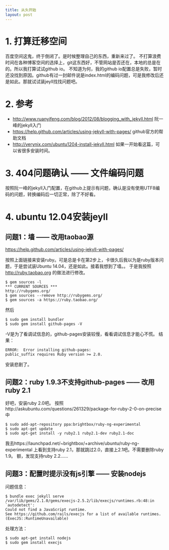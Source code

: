 ```yaml
---
title: 从头开始
layout: post
---
```


# 1. 打算迁移空间
百度空间这鬼，终于倒闭了。是时候整理自己的东西，重新来过了。
不打算浪费时间在各种博客空间的选择上，git这东西好，不管网站是否还在，本地的总是在的。所以我打算试试github io。
不知道为何，我的github io配置总是失败，暂时还没找到原因。github有过一封邮件说是index.html的编码问题，可是我修改后还是如此。那就试试装jeyll找找问题吧。

# 2. 参考
* http://www.ruanyifeng.com/blog/2012/08/blogging_with_jekyll.html 阮一峰的jekyll入门
* https://help.github.com/articles/using-jekyll-with-pages/ github官方的帮助文档
* http://verynix.com/ubuntu1204-install-jekyll.html 如果一开始看这篇，可以省很多安装时间。

# 3. 404问题确认 —— 文件编码问题
按照阮一峰的jekyll入门配置，在github上提示有问题，确认是没有使用UTF8编码的问题，转换编码后一切正常，除了不好看。

# 4. ubuntu 12.04安装jeyll

## 问题1：墙 —— 改用taobao源
https://help.github.com/articles/using-jekyll-with-pages/

按照上面链接来安装ruby。可是总是卡在第2步上，卡很久后我以为是ruby版本问题，于是尝试装Ubuntu 14.04，还是如此。接着我想到了墙。。
于是我按照 http://ruby.taobao.org 的做法进行修改。

```shell
$ gem sources -l
*** CURRENT SOURCES ***
http://rubygems.org/
$ gem sources --remove http://rubygems.org/
$ gem sources -a https://ruby.taobao.org/
```

然后

```shell
$ sudo gem install bundler
$ sudo gem install github-pages -V
```

-V是为了看调试信息的，github-pages安装较慢，看看调试信息才能心不慌。
结果：

```shell
ERROR:  Error installing github-pages:
public_suffix requires Ruby version >= 2.0.
```

安装悲剧了。

## 问题2：ruby 1.9.3不支持github-pages —— 改用ruby 2.1

好吧，安装ruby 2.0吧。
按照http://askubuntu.com/questions/261329/package-for-ruby-2-0-on-precise 中

```shell
$ sudo add-apt-repository ppa:brightbox/ruby-ng-experimental
$ sudo apt-get update
$ sudo apt-get install -y ruby2.1 ruby2.1-dev ruby2.1-doc
```

我去https://launchpad.net/~brightbox/+archive/ubuntu/ruby-ng-experimental 上看到支持ruby 2.1，那就跳过2.0，直接上2.1吧。不需要删除ruby 1.9。
额，发现支持ruby 2.2……

## 问题3：配置时提示没有js引擎 —— 安装nodejs
问题信息：

```shell
$ bundle exec jekyll serve
/var/lib/gems/2.1.0/gems/execjs-2.5.2/lib/execjs/runtimes.rb:48:in `autodetect': 
Could not find a JavaScript runtime. 
See https://github.com/rails/execjs for a list of available runtimes. (ExecJS::RuntimeUnavailable)
```

处理方法：

```shell
$ sudo apt-get install nodejs
$ sudo gem install execjs
```
